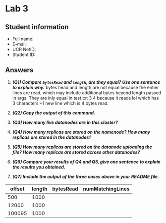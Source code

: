 # Lab 3

## Student information

* Full name:
* E-mail:
* UCR NetID:
* Student ID:

## Answers

1. ***(Q1) Compare `bytesRead` and `length`, are they equal? Use one sentance to explain why.***
bytes head and length are not equal because the entier lines are read, which may include additional bytes beyond length passed in args. They are inly equal in test.txt 3 4 because it reads lol which has 3 characters +1 new line which is 4 bytes read.


2. ***(Q2) Copy the output of this command.***




3. ***(Q3) How many live datanodes are in this cluster?***



4. ***(Q4) How many replicas are stored on the namenode? How many replicas are stored in the datanodes?***



5. ***(Q5) How many replicas are stored on the datanode uploading the file? How many replicas are stored across other datanodes?***




6. ***(Q6) Compare your results of Q4 and Q5, give one sentence to explain the results you obtained.***



7. ***(Q7) Include the output of the three cases above in your README file.***


  | offset | length | bytesRead  | numMatchingLines |
  | ------ | ------ | ---------- | ---------------- |
  | 500    | 1000   |            |                  |
  | 12000  | 1000   |            |                  |
  | 100095 | 1000   |            |                  |
